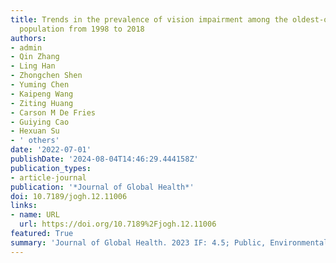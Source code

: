 ```yaml
---
title: Trends in the prevalence of vision impairment among the oldest-old Chinese
  population from 1998 to 2018
authors:
- admin
- Qin Zhang
- Ling Han
- Zhongchen Shen
- Yuming Chen
- Kaipeng Wang
- Ziting Huang
- Carson M De Fries
- Guiying Cao
- Hexuan Su
- ' others'
date: '2022-07-01'
publishDate: '2024-08-04T14:46:29.444158Z'
publication_types:
- article-journal
publication: '*Journal of Global Health*'
doi: 10.7189/jogh.12.11006
links:
- name: URL
  url: https://doi.org/10.7189%2Fjogh.12.11006
featured: True
summary: 'Journal of Global Health. 2023 IF: 4.5; Public, Environmental & Occupational Health: Ranked 43/403.'
---
```

